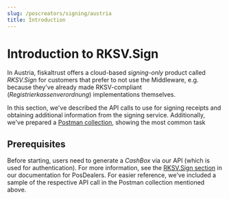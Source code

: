 ```yaml
---
slug: /poscreators/signing/austria
title: Introduction
---
```


# Introduction to RKSV.Sign

In Austria, fiskaltrust offers a cloud-based _signing-only_ product called _RKSV.Sign_ for customers that prefer to not use the Middleware, e.g. because they've already made RKSV-compliant (_Registrierkassenverordnung_) implementations themselves.

In this section, we've described the API calls to use for signing receipts and obtaining additional information from the signing service. Additionally, we've prepared a [Postman collection](https://rksvsign-samples.docs.fiskaltrust.cloud/), showing the most common task

## Prerequisites
Before starting, users need to generate a _CashBox_ via our API (which is used for authentication). For more information, see the [RKSV.Sign section](https://docs.fiskaltrust.cloud/preview/docs/posdealers/buy-resell/products/signing#country-specific-variants) in our documentation for PosDealers. For easier reference, we've included a sample of the respective API call in the Postman collection mentioned above.

